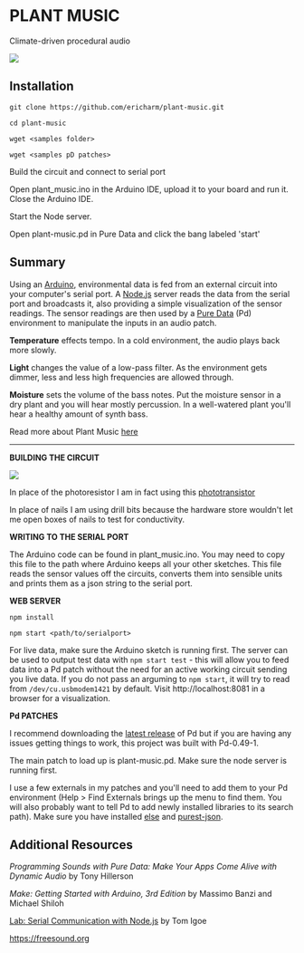 # PLANT MUSIC

Climate-driven procedural audio

![](http://www.ericharm.com/image/setup.jpg)


## Installation

`git clone https://github.com/ericharm/plant-music.git`

`cd plant-music`

`wget <samples folder>`

`wget <samples pD patches>`

Build the circuit and connect to serial port

Open plant_music.ino in the Arduino IDE, upload it to your board and run it.  Close the Arduino IDE.

Start the Node server.

Open plant-music.pd in Pure Data and click the bang labeled 'start'


## Summary

Using an [Arduino](https://www.arduino.cc/), environmental data is fed from an external circuit into your computer's serial port.  A [Node.js](https://nodejs.org/en/about/) server reads the data from the serial port and broadcasts it, also providing a simple visualization of the sensor readings.  The sensor readings are then used by a [Pure Data](https://puredata.info/) (Pd) environment to manipulate the inputs in an audio patch.

**Temperature** effects tempo.  In a cold environment, the audio plays back more slowly.

**Light** changes the value of a low-pass filter.  As the environment gets dimmer, less and less high frequencies are allowed through.

**Moisture** sets the volume of the bass notes.  Put the moisture sensor in a dry plant and you will hear mostly percussion.  In a well-watered plant you'll hear a healthy amount of synth bass.

Read more about Plant Music [here](http://ericharm.com/plant-music.html)

---

**BUILDING THE CIRCUIT**

![](http://www.ericharm.com/image/circuit.jpg)

In place of the photoresistor I am in fact using this [phototransistor](https://www.arduino.cc/documents/datasheets/HW5P-1.pdf)

In place of nails I am using drill bits because the hardware store wouldn't let me open boxes of nails to test for conductivity.

**WRITING TO THE SERIAL PORT**

The Arduino code can be found in plant_music.ino.  You may need to copy this file to the path where Arduino keeps all your other sketches.  This file reads the sensor values off the circuits, converts them into sensible units and prints them as a json string to the serial port.

**WEB SERVER**

`npm install`

`npm start <path/to/serialport>`

For live data, make sure the Arduino sketch is running first.  The server can be used to output test data with `npm start test` - this will allow you to feed data into a Pd patch without the need for an active working circuit sending you live data.  If you do not pass an arguming to `npm start`, it will try to read from `/dev/cu.usbmodem1421` by default.  Visit http://localhost:8081 in a browser for a visualization.

**Pd PATCHES**

I recommend downloading the [latest release](https://puredata.info/downloads/pure-data/releases) of Pd but if you are having any issues getting things to work, this project was built with Pd-0.49-1.

The main patch to load up is plant-music.pd.  Make sure the node server is running first.

I use a few externals in my patches and you'll need to add them to your Pd environment (Help > Find Externals brings up the menu to find them.  You will also probably want to tell Pd to add newly installed libraries to its search path). Make sure you have installed [else](https://github.com/porres/pd-else) and [purest-json](https://github.com/residuum/PuRestJson).


## Additional Resources

_Programming Sounds with Pure Data: Make Your Apps Come Alive with Dynamic Audio_ by Tony Hillerson

_Make: Getting Started with Arduino, 3rd Edition_ by Massimo Banzi and Michael Shiloh

[Lab: Serial Communication with Node.js](https://itp.nyu.edu/physcomp/labs/labs-serial-communication/lab-serial-communication-with-node-js/) by Tom Igoe

https://freesound.org

